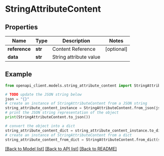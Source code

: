 # StringAttributeContent


## Properties

Name | Type | Description | Notes
------------ | ------------- | ------------- | -------------
**reference** | **str** | Content Reference | [optional] 
**data** | **str** | String attribute value | 

## Example

```python
from openapi_client.models.string_attribute_content import StringAttributeContent

# TODO update the JSON string below
json = "{}"
# create an instance of StringAttributeContent from a JSON string
string_attribute_content_instance = StringAttributeContent.from_json(json)
# print the JSON string representation of the object
print(StringAttributeContent.to_json())

# convert the object into a dict
string_attribute_content_dict = string_attribute_content_instance.to_dict()
# create an instance of StringAttributeContent from a dict
string_attribute_content_from_dict = StringAttributeContent.from_dict(string_attribute_content_dict)
```
[[Back to Model list]](../README.md#documentation-for-models) [[Back to API list]](../README.md#documentation-for-api-endpoints) [[Back to README]](../README.md)


